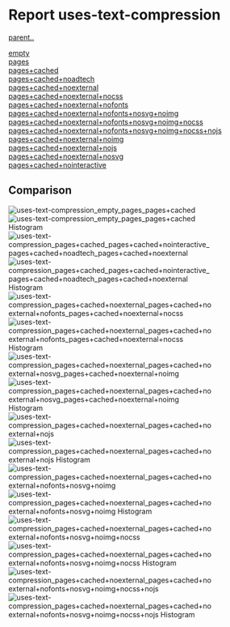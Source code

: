 # Report uses-text-compression

[parent..](./..)  

[empty](./empty/)  
[pages](./pages/)  
[pages+cached](./pages+cached/)  
[pages+cached+noadtech](./pages+cached+noadtech/)  
[pages+cached+noexternal](./pages+cached+noexternal/)  
[pages+cached+noexternal+nocss](./pages+cached+noexternal+nocss/)  
[pages+cached+noexternal+nofonts](./pages+cached+noexternal+nofonts/)  
[pages+cached+noexternal+nofonts+nosvg+noimg](./pages+cached+noexternal+nofonts+nosvg+noimg/)  
[pages+cached+noexternal+nofonts+nosvg+noimg+nocss](./pages+cached+noexternal+nofonts+nosvg+noimg+nocss/)  
[pages+cached+noexternal+nofonts+nosvg+noimg+nocss+nojs](./pages+cached+noexternal+nofonts+nosvg+noimg+nocss+nojs/)  
[pages+cached+noexternal+noimg](./pages+cached+noexternal+noimg/)  
[pages+cached+noexternal+nojs](./pages+cached+noexternal+nojs/)  
[pages+cached+noexternal+nosvg](./pages+cached+noexternal+nosvg/)  
[pages+cached+nointeractive](./pages+cached+nointeractive/)  

## Comparison

![uses-text-compression_empty_pages_pages+cached](./uses-text-compression_empty_pages_pages+cached.png)  
![uses-text-compression_empty_pages_pages+cached Histogram](./uses-text-compression_empty_pages_pages+cached+hist.png)  
![uses-text-compression_pages+cached_pages+cached+nointeractive_pages+cached+noadtech_pages+cached+noexternal](./uses-text-compression_pages+cached_pages+cached+nointeractive_pages+cached+noadtech_pages+cached+noexternal.png)  
![uses-text-compression_pages+cached_pages+cached+nointeractive_pages+cached+noadtech_pages+cached+noexternal Histogram](./uses-text-compression_pages+cached_pages+cached+nointeractive_pages+cached+noadtech_pages+cached+noexternal+hist.png)  
![uses-text-compression_pages+cached+noexternal_pages+cached+noexternal+nofonts_pages+cached+noexternal+nocss](./uses-text-compression_pages+cached+noexternal_pages+cached+noexternal+nofonts_pages+cached+noexternal+nocss.png)  
![uses-text-compression_pages+cached+noexternal_pages+cached+noexternal+nofonts_pages+cached+noexternal+nocss Histogram](./uses-text-compression_pages+cached+noexternal_pages+cached+noexternal+nofonts_pages+cached+noexternal+nocss+hist.png)  
![uses-text-compression_pages+cached+noexternal_pages+cached+noexternal+nosvg_pages+cached+noexternal+noimg](./uses-text-compression_pages+cached+noexternal_pages+cached+noexternal+nosvg_pages+cached+noexternal+noimg.png)  
![uses-text-compression_pages+cached+noexternal_pages+cached+noexternal+nosvg_pages+cached+noexternal+noimg Histogram](./uses-text-compression_pages+cached+noexternal_pages+cached+noexternal+nosvg_pages+cached+noexternal+noimg+hist.png)  
![uses-text-compression_pages+cached+noexternal_pages+cached+noexternal+nojs](./uses-text-compression_pages+cached+noexternal_pages+cached+noexternal+nojs.png)  
![uses-text-compression_pages+cached+noexternal_pages+cached+noexternal+nojs Histogram](./uses-text-compression_pages+cached+noexternal_pages+cached+noexternal+nojs+hist.png)  
![uses-text-compression_pages+cached+noexternal_pages+cached+noexternal+nofonts+nosvg+noimg](./uses-text-compression_pages+cached+noexternal_pages+cached+noexternal+nofonts+nosvg+noimg.png)  
![uses-text-compression_pages+cached+noexternal_pages+cached+noexternal+nofonts+nosvg+noimg Histogram](./uses-text-compression_pages+cached+noexternal_pages+cached+noexternal+nofonts+nosvg+noimg+hist.png)  
![uses-text-compression_pages+cached+noexternal_pages+cached+noexternal+nofonts+nosvg+noimg+nocss](./uses-text-compression_pages+cached+noexternal_pages+cached+noexternal+nofonts+nosvg+noimg+nocss.png)  
![uses-text-compression_pages+cached+noexternal_pages+cached+noexternal+nofonts+nosvg+noimg+nocss Histogram](./uses-text-compression_pages+cached+noexternal_pages+cached+noexternal+nofonts+nosvg+noimg+nocss+hist.png)  
![uses-text-compression_pages+cached+noexternal_pages+cached+noexternal+nofonts+nosvg+noimg+nocss+nojs](./uses-text-compression_pages+cached+noexternal_pages+cached+noexternal+nofonts+nosvg+noimg+nocss+nojs.png)  
![uses-text-compression_pages+cached+noexternal_pages+cached+noexternal+nofonts+nosvg+noimg+nocss+nojs Histogram](./uses-text-compression_pages+cached+noexternal_pages+cached+noexternal+nofonts+nosvg+noimg+nocss+nojs+hist.png)  

<style>
  img {
    max-width: 80%;
  }
</style>
      
